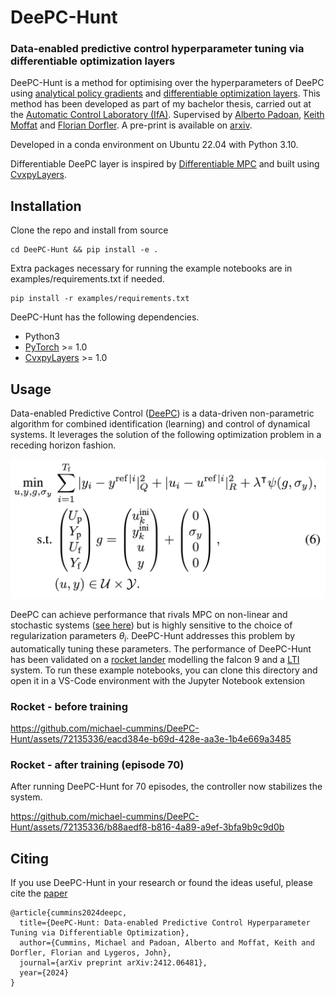 # DeePC-Hunt
### Data-enabled predictive control hyperparameter tuning via differentiable optimization layers

DeePC-Hunt is a method for optimising over the hyperparameters of DeePC using [analytical policy gradients](https://arxiv.org/abs/2202.00817) and [differentiable optimization layers](https://locuslab.github.io/2019-10-28-cvxpylayers/). This method has been developed as part of my bachelor thesis, carried out at the [Automatic Control Laboratory (IfA)](https://control.ee.ethz.ch/). Supervised by [Alberto Padoan](https://www.albertopadoan.com/), [Keith Moffat](https://www.keithmoffat.com/) and [Florian Dorfler](http://people.ee.ethz.ch/~floriand/). A pre-print is available on [arxiv](https://arxiv.org/abs/2412.06481).

Developed in a conda environment on Ubuntu 22.04 with Python 3.10. 

Differentiable DeePC layer is inspired by [Differentiable MPC](https://github.com/locuslab/differentiable-mpc) and built using [CvxpyLayers](https://github.com/cvxgrp/cvxpylayers).

## Installation
Clone the repo and install from source
```
cd DeePC-Hunt && pip install -e .
```
Extra packages necessary for running the example notebooks are in examples/requirements.txt if needed.
```
pip install -r examples/requirements.txt
```

DeePC-Hunt has the following dependencies.
* Python3
* [PyTorch](https://pytorch.org/) >= 1.0
* [CvxpyLayers](https://github.com/cvxgrp/cvxpylayers) >= 1.0

## Usage
Data-enabled Predictive Control ([DeePC](https://arxiv.org/abs/1811.05890)) is a data-driven non-parametric algorithm for combined identification (learning) and control of dynamical systems. It leverages the solution of the following optimization problem in a receding horizon fashion.

![Problem Formulation](https://github.com/michael-cummins/DeePC-Hunt/blob/main/videos/DeePC.png)

DeePC can achieve performance that rivals MPC on non-linear and stochastic systems ([see here](https://arxiv.org/abs/2101.01273)) but is highly sensitive to the choice of regularization parameters $\theta_i$. DeePC-Hunt addresses this problem by automatically tuning these parameters. The performance of DeePC-Hunt has been validated on a [rocket lander](https://github.com/michael-cummins/DeePC-Hunt/examples/rocket.ipynb) modelling the falcon 9 and a [LTI](https://github.com/michael-cummins/DeePC-Hunt/examples/linear_deepc.ipynb) system. To run these example notebooks, you can clone this directory and open it in a VS-Code environment with the Jupyter Notebook extension

### Rocket - before training

https://github.com/michael-cummins/DeePC-Hunt/assets/72135336/eacd384e-b69d-428e-aa3e-1b4e669a3485




### Rocket - after training (episode 70)

After running DeePC-Hunt for 70 episodes, the controller now stabilizes the system.




https://github.com/michael-cummins/DeePC-Hunt/assets/72135336/b88aedf8-b816-4a89-a9ef-3bfa9b9c9d0b

## Citing

If you use DeePC-Hunt in your research or found the ideas useful, please cite the [paper](https://arxiv.org/abs/2412.06481)

```
@article{cummins2024deepc,
  title={DeePC-Hunt: Data-enabled Predictive Control Hyperparameter Tuning via Differentiable Optimization},
  author={Cummins, Michael and Padoan, Alberto and Moffat, Keith and Dorfler, Florian and Lygeros, John},
  journal={arXiv preprint arXiv:2412.06481},
  year={2024}
}
```

